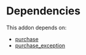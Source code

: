 # Dependencies

This addon depends on:

- [purchase](../../odoo-bringout-oca-ocb-purchase)
- [purchase_exception](../../odoo-bringout-oca-purchase-workflow-purchase_exception)
